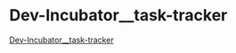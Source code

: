 # Dev-Incubator__task-tracker

[Dev-Incubator__task-tracker](https://IharTsykala.github.io/Dev-Incubator__task-tracker)
